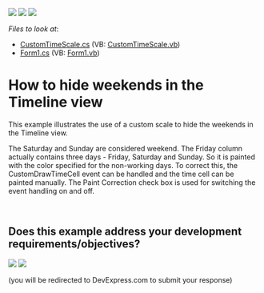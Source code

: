 <!-- default badges list -->
[![](https://img.shields.io/badge/Open_in_DevExpress_Support_Center-FF7200?style=flat-square&logo=DevExpress&logoColor=white)](https://supportcenter.devexpress.com/ticket/details/E1214)
[![](https://img.shields.io/badge/📖_How_to_use_DevExpress_Examples-e9f6fc?style=flat-square)](https://docs.devexpress.com/GeneralInformation/403183)
[![](https://img.shields.io/badge/💬_Leave_Feedback-feecdd?style=flat-square)](#does-this-example-address-your-development-requirementsobjectives)
<!-- default badges end -->
<!-- default file list -->
*Files to look at*:

* [CustomTimeScale.cs](./CS/HideWeekends/CustomTimeScale.cs) (VB: [CustomTimeScale.vb](./VB/HideWeekends/CustomTimeScale.vb))
* [Form1.cs](./CS/HideWeekends/Form1.cs) (VB: [Form1.vb](./VB/HideWeekends/Form1.vb))
<!-- default file list end -->
# How to hide weekends in the Timeline view


<p>This example illustrates the use of a custom scale to hide the weekends in the Timeline view. </p><p>The Saturday and Sunday are considered weekend. The Friday column actually contains three days - Friday, Saturday and Sunday. So it is painted with the color specified for the non-working days. To correct this, the CustomDrawTimeCell event can be handled and the time cell can be painted manually. The Paint Correction check box is used for switching the event handling on and off.</p>

<br/>


<!-- feedback -->
## Does this example address your development requirements/objectives?

[<img src="https://www.devexpress.com/support/examples/i/yes-button.svg"/>](https://www.devexpress.com/support/examples/survey.xml?utm_source=github&utm_campaign=winforms-scheduler-hide-weekends-timeline-view&~~~was_helpful=yes) [<img src="https://www.devexpress.com/support/examples/i/no-button.svg"/>](https://www.devexpress.com/support/examples/survey.xml?utm_source=github&utm_campaign=winforms-scheduler-hide-weekends-timeline-view&~~~was_helpful=no)

(you will be redirected to DevExpress.com to submit your response)
<!-- feedback end -->
